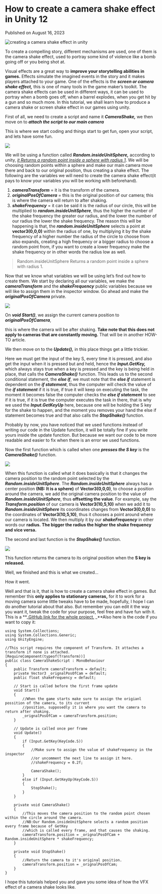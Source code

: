 # How to create a camera shake effect in Unity 12

Published on August 16, 2023

![creating a camera shake effect in unity](https://cdn.sanity.io/images/ok7qsbpm/production/7d211a7291bb786b3ff2b07f72b8b3e969e481ab-1692x1024.png?q=75&fit=clip&auto=format&fm=webp)

To create a compelling story, different mechanisms are used, one of them is the camera shake effect, used to portray some kind of violence like a bomb going off or you being shot at.

Visual effects are a great way to **improve your storytelling abilities in games.** Effects simulate the imagined events in the story and it makes players attached to your game. One of the effects is the **_screen or camera shake effect,_** this is one of many tools in the game maker’s toolkit. The camera shake effects can be used in different ways, it can be used to portray when a bomb goes off, when a barrel explodes, when you get hit by a gun and so much more. In this tutorial, we shall learn how to produce a camera shake or screen shake effect in our games using unity.

First of all, we need to create a script and name it **_CameraShake,_** we then move on to **_attach the script to our main camera_**

This is where we start coding and things start to get fun, open your script, and lets have some fun.

![](https://cdn.sanity.io/images/ok7qsbpm/production/63fe5d2021a1fc5a865054563da44b798d63e900-646x901.png)

We will be using a function called **_Random.insideUnitSphere,_** according to unity, [_it Returns a random point inside a sphere with radius 1_](https://docs.unity3d.com/ScriptReference/Random-insideUnitSphere.html). We will be choosing random points within a sphere and make our main camera move there and back to our original position, thus creating a shake effect. The following are the variables we will need to create the camera shake effect(it pays to know your variables you will be working with beforehand).

1. **_cameraTransform_** = it is the transform of the camera.
2. **_originalPosOfCamera_** = this is the original position of our camera; this is where the camera will return to after shaking.
3. **_shakeFrequency_** = it can be said it is the radius of our circle, this will be multiplied to **_random.insideUnitSphere_**, thus the higher the number of the shake frequency the greater our radius, and the lower the number of our radius the lower the shake frequency. The reason this will be happening is that, the **_random.insideUnitSphere_** selects a point at **vector3(0,0,0)** within the radius of one, by multiplying it by the shake frequency of a higher number the radius of the circle to choose from also expands, creating a high frequency or a bigger radius to choose a random point from, if you want to create a lower frequency make the shake frequency or in other words the radius low as well.

> Random.insideUnitSphere Returns a random point inside a sphere with radius 1.

Now that we know what variables we will be using let’s find out how to create them. We start by declaring all our variables, we make the **_cameraTransform_** and the **_shakeFrequency_** public variables because we will like to assign them in the inspector window. Go ahead and make the **_originalPosOfCamera_** private.

![](https://cdn.sanity.io/images/ok7qsbpm/production/0cf3cb48c1dcf4f509f2fa9d5cdddd816132a748-461x106.png)

On **_void Start()_**, we assign the current camera position to **_originalPosOfCamera_**,

this is where the camera will be after shaking. **Take note that this does not apply to cameras that are constantly moving.** That will be in another HOW-TO article.

We then move on to the **_Update(),_** in this place things get a little trickier.

Here we must get the input of the key S, every time it is pressed, and also get the input when it is pressed but and held, hence the **_Input.GetKey,_** which always stays true when a key is pressed and the key is being held in place, that calls the **_CameraShake()_** function. This leads us to the second conditional statement, the **_else if_**, we must note that the **_else if_** statement is dependent on the **_if statement_**, thus the computer will check the value of the **_if statement_** if it is true, if true it will keep on executing the task, the moment it becomes false the computer checks the **_else if statement_** to see if it is true, if it is true the computer executes the task in there, that is why we used the **_Input.GetKeyUp_** here, because one will be holding the S key for the shake to happen, and the moment you removes your hand the else if statement becomes true and that also calls the **_StopShake()_** function.

Probably by now, you have noticed that we used functions instead of writing our code in the Update function, it will be totally fine if you write yours inside the update function. But because we want our code to be more readable and easier to fix when there is an error we used functions.

Now the first function which is called when one **_presses the S key_** is the **_CameraShake()_** function.

![](https://cdn.sanity.io/images/ok7qsbpm/production/b73c69a41d8191abce57201658b4f89d2432da04-720x143.png)

When this function is called what it does basically is that it changes the camera position to the random point selected by the **_Random.insideUnitSphere_**. The **_Random.insideUnitSphere_** always has a center position **(NB: It is a sphere)** of **Vector3(0,0,0)**, to choose a position around the camera, we add the original camera position to the value of **_Random.insideUinitSphere_**, thus **offsetting the value**. For example, say the **_Transform.position_** of our camera is **Vector3(10,5,10)** when we add it to **_Random.insideUnitSphere_** its coordinates changes from **Vector3(0,0,0)** to the coordinates of **Vector3(10,5,10)**, thus it chooses a point around where our camera is located. We then multiply it by our **_shakeFrequency_** in other words our **radius.** **The bigger the radius the higher the shake frequency and vice versa.**

The second and last function is the **_StopShake()_** function.

![](https://cdn.sanity.io/images/ok7qsbpm/production/f7c5966f0bdaddcc8ef193fe3ed4ab03e6ff42be-560x142.png)

This function returns the camera to its original position when the **S key is released.**

Well, we finished and this is what we created…

How it went.

Well and that is it, that is how to create a camera shake effect in games. But remember this **only applies to stationary cameras,** for it to work for a moving camera some little tweaks have to be made, hopefully, I hope I can do another tutorial about that also. But remember you can edit it the way you want it, tweak the code for your purpose, feel free and have fun with it. This is a **_[GitHub link for the whole project.](https://github.com/Konadu-Akwasi-Akuoko/Easy-Camera-Shake-Effect-In-Unity) _**Also here is the code if you want to copy it:

```undefined
using System.Collections;
using System.Collections.Generic;
using UnityEngine;

//This script requires the component of Transform. It attaches a transform if none is attached.
[RequireComponent(typeof(Transform))]
public class CameraShakeScript : MonoBehaviour
{
    public Transform cameraTransform = default;
    private Vector3 _orignalPosOfCam = default;
    public float shakeFrequency = default;

    // Start is called before the first frame update
    void Start()
    { 
        //When the game starts make sure to assign the origianl possition of the camera, to its current
        //position, supposedly it is where you want the camera to return after shaking.
        _orignalPosOfCam = cameraTransform.position; 
    }

    // Update is called once per frame
    void Update()
    {
        if (Input.GetKey(KeyCode.S))
        {
            //Make sure to assign the value of shakeFrequency in the inspector 
            //or uncomment the next line to assign it here.
            //shakeFrequency = 0.2f;

            CameraShake();
        }
        else if (Input.GetKeyUp(KeyCode.S))
        {
            StopShake();
        }
    }

    private void CameraShake()
    {
        //This moves the camera position to the random point chosen within the circle around the camera.
        //NB:Our Random.insideUnitSphere selects a random position every frame because of GetKey
        //which is called every frame, and that causes the shaking.
        cameraTransform.position = _orignalPosOfCam + Random.insideUnitSphere * shakeFrequency;
    }

    private void StopShake()
    {
        //Return the camera to it's original position.
        cameraTransform.position = _orignalPosOfCam;
    }
}

```

I hope this tutorials helped you and gave you some idea of how the VFX effect of a camera shake looks like.